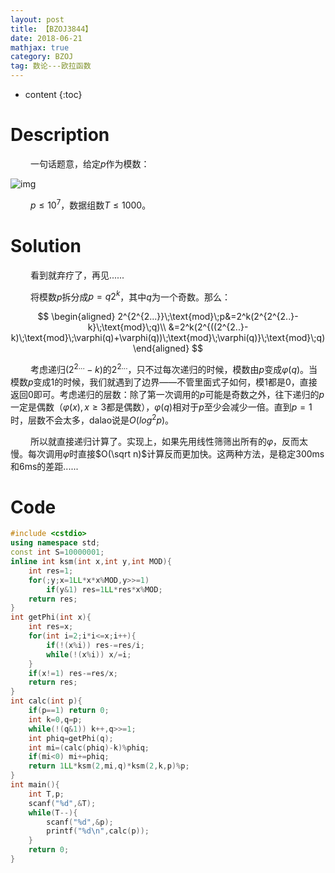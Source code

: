 ```yaml
---
layout: post
title: 【BZOJ3844】
date: 2018-06-21
mathjax: true
category: BZOJ
tag: 数论---欧拉函数
---
```

* content
{:toc}
# Description

​	　　一句话题意，给定$p$作为模数：

![img](https://www.lydsy.com/JudgeOnline/upload/201502/1.png)

​	　　$p\le 10^7$，数据组数$T\le1000$。



# Solution

​	　　看到就弃疗了，再见......

​	　　将模数$p$拆分成$p=q2^k$，其中$q$为一个奇数。那么：


$$
\begin{aligned}
2^{2^{2...}}\;\text{mod}\;p&=2^k(2^{2^{2..}-k}\;\text{mod}\;q)\\
&=2^k(2^{((2^{2..}-k)\;\text{mod}\;\varphi(q)+\varphi(q))\;\text{mod}\;\varphi(q)}\;\text{mod}\;q)
\end{aligned}
$$

​	　　考虑递归$(2^{2...}-k)$的$2^{2...}$，只不过每次递归的时候，模数由$p$变成$\varphi(q)$。当模数$p$变成1的时候，我们就遇到了边界——不管里面式子如何，模1都是0，直接返回0即可。考虑递归的层数：除了第一次调用的$p$可能是奇数之外，往下递归的$p$一定是偶数（$\varphi(x),x\ge3$都是偶数），$\varphi(q)$相对于$p$至少会减少一倍。直到$p=1$时，层数不会太多，dalao说是$O(log^2p$)。

​	　　所以就直接递归计算了。实现上，如果先用线性筛筛出所有的$\varphi$，反而太慢。每次调用$\varphi$时直接$O(\sqrt n)​$计算反而更加快。这两种方法，是稳定300ms和6ms的差距......



# Code

```c++
#include <cstdio>
using namespace std;
const int S=10000001;
inline int ksm(int x,int y,int MOD){
	int res=1;
	for(;y;x=1LL*x*x%MOD,y>>=1)
		if(y&1) res=1LL*res*x%MOD;
	return res;
}
int getPhi(int x){
	int res=x;
	for(int i=2;i*i<=x;i++){
		if(!(x%i)) res-=res/i;
		while(!(x%i)) x/=i;
	}
	if(x!=1) res-=res/x;
	return res;
}
int calc(int p){
	if(p==1) return 0;
	int k=0,q=p;
	while(!(q&1)) k++,q>>=1;
	int phiq=getPhi(q);
	int mi=(calc(phiq)-k)%phiq;
	if(mi<0) mi+=phiq;	
	return 1LL*ksm(2,mi,q)*ksm(2,k,p)%p;
}
int main(){
	int T,p;
	scanf("%d",&T);
	while(T--){
		scanf("%d",&p);
		printf("%d\n",calc(p));
	}
	return 0;
}
```

